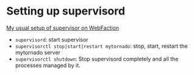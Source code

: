 # Setting up supervisord

[My usual setup of supervisor on WebFaction](http://skipperkongen.dk/2013/01/02/deploying-a-tornado-project-in-production-using-github-and-webfaction/)

* `supervisord`: start supervisor
* `supervisorctl stop|start|restart mytornado`: stop, start, restart the mytornado server
* `supervisorctl shutdown`: Stop supervisord completely and all the processes managed by it.